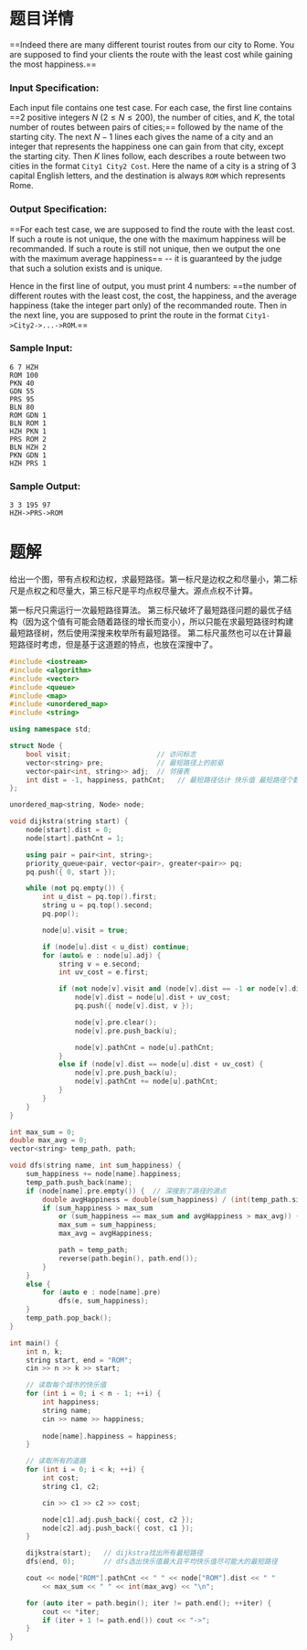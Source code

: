 # 题目详情
==Indeed there are many different tourist routes from our city to Rome. You are supposed to find your clients the route with the least cost while gaining the most happiness.==

### Input Specification:

Each input file contains one test case. For each case, the first line contains ==2 positive integers $N$ ($2\le N\le 200$), the number of cities, and $K$, the total number of routes between pairs of cities;== followed by the name of the starting city. The next $N-1$ lines each gives the name of a city and an integer that represents the happiness one can gain from that city, except the starting city. Then $K$ lines follow, each describes a route between two cities in the format `City1 City2 Cost`. Here the name of a city is a string of 3 capital English letters, and the destination is always `ROM` which represents Rome.

### Output Specification:

==For each test case, we are supposed to find the route with the least cost. If such a route is not unique, the one with the maximum happiness will be recommanded. If such a route is still not unique, then we output the one with the maximum average happiness== -- it is guaranteed by the judge that such a solution exists and is unique.

Hence in the first line of output, you must print 4 numbers: ==the number of different routes with the least cost, the cost, the happiness, and the average happiness (take the integer part only) of the recommanded route. Then in the next line, you are supposed to print the route in the format `City1->City2->...->ROM`.==

### Sample Input:

    6 7 HZH
    ROM 100
    PKN 40
    GDN 55
    PRS 95
    BLN 80
    ROM GDN 1
    BLN ROM 1
    HZH PKN 1
    PRS ROM 2
    BLN HZH 2
    PKN GDN 1
    HZH PRS 1


### Sample Output:

    3 3 195 97
    HZH->PRS->ROM
# 题解

给出一个图，带有点权和边权，求最短路径。第一标尺是边权之和尽量小，第二标尺是点权之和尽量大，第三标尺是平均点权尽量大。源点点权不计算。



第一标尺只需运行一次最短路径算法。
第三标尺破坏了最短路径问题的最优子结构（因为这个值有可能会随着路径的增长而变小），所以只能在求最短路径时构建最短路径树，然后使用深搜来枚举所有最短路径。
第二标尺虽然也可以在计算最短路径时考虑，但是基于这道题的特点，也放在深搜中了。

```cpp
#include <iostream>
#include <algorithm>
#include <vector>
#include <queue>
#include <map>
#include <unordered_map>
#include <string>

using namespace std;

struct Node {
    bool visit;                     // 访问标志
    vector<string> pre;             // 最短路径上的前驱
    vector<pair<int, string>> adj;  // 邻接表
    int dist = -1, happiness, pathCnt;   // 最短路径估计 快乐值 最短路径个数
};

unordered_map<string, Node> node;

void dijkstra(string start) {
    node[start].dist = 0;
    node[start].pathCnt = 1;

    using pair = pair<int, string>;
    priority_queue<pair, vector<pair>, greater<pair>> pq;
    pq.push({ 0, start });

    while (not pq.empty()) {
        int u_dist = pq.top().first;
        string u = pq.top().second;
        pq.pop();

        node[u].visit = true;

        if (node[u].dist < u_dist) continue;
        for (auto& e : node[u].adj) {
            string v = e.second;
            int uv_cost = e.first;

            if (not node[v].visit and (node[v].dist == -1 or node[v].dist > node[u].dist + uv_cost)) {
                node[v].dist = node[u].dist + uv_cost;
                pq.push({ node[v].dist, v });

                node[v].pre.clear();
                node[v].pre.push_back(u);

                node[v].pathCnt = node[u].pathCnt;
            }
            else if (node[v].dist == node[u].dist + uv_cost) {
                node[v].pre.push_back(u);
                node[v].pathCnt += node[u].pathCnt;
            }
        }
    }
}

int max_sum = 0;
double max_avg = 0;
vector<string> temp_path, path;

void dfs(string name, int sum_happiness) {
    sum_happiness += node[name].happiness;
    temp_path.push_back(name);
    if (node[name].pre.empty()) {  // 深搜到了路径的源点
        double avgHappiness = double(sum_happiness) / (int(temp_path.size()) - 1);
        if (sum_happiness > max_sum
            or (sum_happiness == max_sum and avgHappiness > max_avg)) {
            max_sum = sum_happiness;
            max_avg = avgHappiness;

            path = temp_path;
            reverse(path.begin(), path.end());
        }
    }
    else {
        for (auto e : node[name].pre)
            dfs(e, sum_happiness);
    }
    temp_path.pop_back();
}

int main() {
    int n, k;
    string start, end = "ROM";
    cin >> n >> k >> start;

    // 读取每个城市的快乐值
    for (int i = 0; i < n - 1; ++i) {
        int happiness;
        string name;
        cin >> name >> happiness;
        
        node[name].happiness = happiness;
    }

    // 读取所有的道路
    for (int i = 0; i < k; ++i) {
        int cost;
        string c1, c2;

        cin >> c1 >> c2 >> cost;

        node[c1].adj.push_back({ cost, c2 });
        node[c2].adj.push_back({ cost, c1 });
    }

    dijkstra(start);   // dijkstra找出所有最短路径
    dfs(end, 0);       // dfs选出快乐值最大且平均快乐值尽可能大的最短路径

    cout << node["ROM"].pathCnt << " " << node["ROM"].dist << " "
        << max_sum << " " << int(max_avg) << "\n";

    for (auto iter = path.begin(); iter != path.end(); ++iter) {
        cout << *iter;
        if (iter + 1 != path.end()) cout << "->";
    }
}
```

